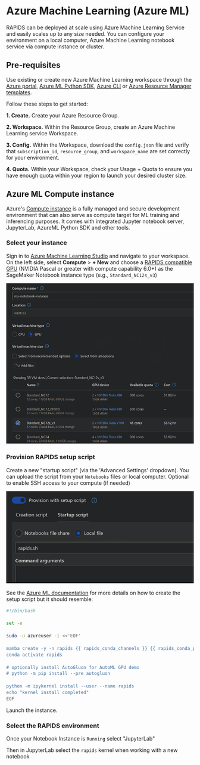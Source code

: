 # Azure Machine Learning (Azure ML)

RAPIDS can be deployed at scale using Azure Machine Learning Service and easily scales up to any size needed. You can configure your environment on a local computer, Azure Machine Learning notebook service via compute instance or cluster.

## Pre-requisites

Use existing or create new Azure Machine Learning workspace through the [Azure portal](https://learn.microsoft.com/en-us/azure/machine-learning/how-to-manage-workspace?tabs=azure-portal#create-a-workspace), [Azure ML Python SDK](https://learn.microsoft.com/en-us/azure/machine-learning/how-to-manage-workspace?tabs=python#create-a-workspace), [Azure CLI](https://learn.microsoft.com/en-us/azure/machine-learning/how-to-manage-workspace-cli?tabs=createnewresources) or [Azure Resource Manager templates](https://learn.microsoft.com/en-us/azure/machine-learning/how-to-create-workspace-template?tabs=azcli). 

Follow these steps to get started:

**1. Create.** Create your Azure Resource Group.

**2. Workspace.** Within the Resource Group, create an Azure Machine Learning service Workspace.

**3. Config.** Within the Workspace, download the `config.json` file and verify that `subscription_id`, `resource_group`, and `workspace_name` are set correctly for your environment.

**4. Quota.** Within your Workspace, check your Usage + Quota to ensure you have enough quota within your region to launch your desired cluster size.

## Azure ML Compute instance

Azure's [Compute instance](https://learn.microsoft.com/en-us/azure/machine-learning/concept-compute-instance) is a fully managed and secure development environment that can also serve as compute target for ML training and inferencing purposes. It comes with integrated Jupyter notebook server, JupyterLab, AzureML Python SDK and other tools.

### Select your instance

Sign in to [Azure Machine Learning Studio](https://ml.azure.com/) and navigate to your workspace. On the left side, select **Compute** > **+ New** and choose a [RAPIDS compatible GPU](https://medium.com/dropout-analytics/which-gpus-work-with-rapids-ai-f562ef29c75f) (NVIDIA Pascal or greater with compute capability 6.0+) as the SageMaker Notebook instance type (e.g., `Standard_NC12s_v3`)

![Screenshot of the create new notebook screen with a gpu-instance selected](../../images/azureml-create-notebook-instance.png)

### Provision RAPIDS setup script

Create a new "startup script" (via the 'Advanced Settings' dropdown). You can upload the script from your `Notebooks` files or local computer.
Optional to enable SSH access to your compute (if needed)

![Screenshot of the provision setup script screen](../../images/azureml-provision-setup-script.png)

See the [Azure ML documentation](https://learn.microsoft.com/en-us/azure/machine-learning/how-to-customize-compute-instance) for more details on how to create the setup script but it should resemble:

```bash
#!/bin/bash

set -e

sudo -u azureuser -i <<'EOF'

mamba create -y -n rapids {{ rapids_conda_channels }} {{ rapids_conda_packages }} ipykernel
conda activate rapids

# optionally install AutoGluon for AutoML GPU demo
# python -m pip install --pre autogluon

python -m ipykernel install --user --name rapids
echo "kernel install completed"
EOF
```

Launch the instance.

### Select the RAPIDS environment

Once your Notebook Instance is `Running` select "JupyterLab"

Then in JupyterLab select the `rapids` kernel when working with a new notebook

```{relatedexamples}

```
